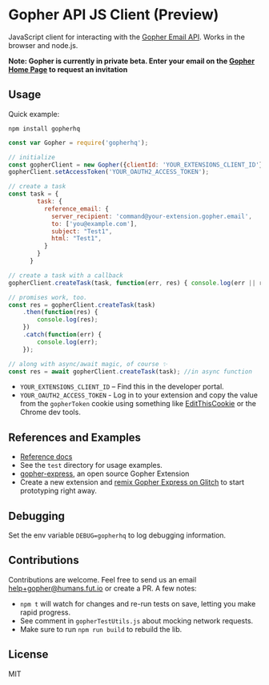# Gopher API JS Client (Preview)

JavaScript client for interacting with the [Gopher Email API](https://www.gopher.email). Works in the browser and node.js.

**Note: Gopher is currently in private beta. Enter your email on the [Gopher Home Page](https://www.gopher.email) to request an invitation**

## Usage

Quick example:

```
npm install gopherhq
```

```javascript
const var Gopher = require('gopherhq');

// initialize
const gopherClient = new Gopher({clientId: 'YOUR_EXTENSIONS_CLIENT_ID'});
gopherClient.setAccessToken('YOUR_OAUTH2_ACCESS_TOKEN');

// create a task
const task = {
        task: {
          reference_email: {
            server_recipient: 'command@your-extension.gopher.email',
            to: ['you@example.com'],
            subject: "Test1",
            html: "Test1",
          }
        }
      }

// create a task with a callback
gopherClient.createTask(task, function(err, res) { console.log(err || res)});

// promises work, too.
const res = gopherClient.createTask(task)
	.then(function(res) {
		console.log(res);
	})
	.catch(function(err) {
		console.log(err);
	});

// along with async/await magic, of course ✨
const res = await gopherClient.createTask(task); //in async function
```

- `YOUR_EXTENSIONS_CLIENT_ID` – Find this in the developer portal.
- `YOUR_OAUTH2_ACCESS_TOKEN` - Log in to your extension and copy the value from the `gopherToken` cookie using something like [EditThisCookie](http://www.editthiscookie.com/) or the Chrome dev tools.

## References and Examples

- [Reference docs](https://gopherhq-js.gopheremail.com/)
- See the `test` directory for usage examples.
- [gopher-express](https://github.com/gopherhq/gopher-express), an open source Gopher Extension
- Create a new extension and [remix Gopher Express on Glitch](https://glitch.com/edit/#!/gopher-express) to start prototyping right away.

## Debugging

Set the env variable `DEBUG=gopherhq` to log debugging information.

## Contributions

Contributions are welcome. Feel free to send us an email help+gopher@humans.fut.io or create a PR. A few notes:

- `npm t` will watch for changes and re-run tests on save, letting you make rapid progress.
- See comment in `gopherTestUtils.js` about mocking network requests.
- Make sure to run `npm run build` to rebuild the lib.

## License

MIT
